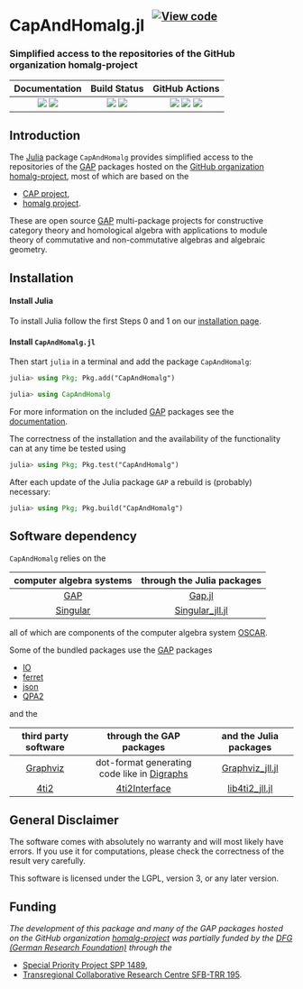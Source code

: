 <!-- BEGIN HEADER -->
# CapAndHomalg.jl&ensp;<sup><sup>[![View code][code-img]][code-url]</sup></sup>

### Simplified access to the repositories of the GitHub organization homalg-project

| **Documentation** | **Build Status** | **GitHub Actions** |
|:-----------------:|:----------------:|:------------------:|
| [![][docs-stable-img]][docs-stable-url] [![][docs-dev-img]][docs-dev-url] | [![][tests-img]][tests-url] [![][codecov-img]][codecov-url] | [![][tagbot-img]][tagbot-url] [![][docsbuilder-img]][docsbuilder-url] [![][compathelper-img]][compathelper-url] |

<!-- END HEADER -->

## Introduction

The [Julia](https://julialang.org/) package `CapAndHomalg` provides simplified access to the repositories of the [GAP](https://www.gap-system.org/) packages hosted on the [GitHub organization homalg-project](https://homalg-project.github.io/), most of which are based on the

* [CAP project](https://github.com/homalg-project/CAP_project#readme),
* [homalg project](https://github.com/homalg-project/homalg_project#readme).

These are open source [GAP](https://www.gap-system.org) multi-package projects for constructive category theory and homological algebra with applications to module theory of commutative and non-commutative algebras and algebraic geometry.

## Installation

#### Install Julia

To install Julia follow the first Steps 0 and 1 on our [installation page](https://homalg-project.github.io/docs/installation).

#### Install `CapAndHomalg.jl`

Then start `julia` in a terminal and add the package `CapAndHomalg`:

```julia
julia> using Pkg; Pkg.add("CapAndHomalg")

julia> using CapAndHomalg
```

For more information on the included [GAP](https://www.gap-system.org) packages see the [documentation](https://homalg-project.github.io/CapAndHomalg.jl/dev/#Installation-1).

The correctness of the installation and the availability of the functionality can at any time be tested using

```julia
julia> using Pkg; Pkg.test("CapAndHomalg")
```

After each update of the Julia package `GAP` a rebuild is (probably) necessary:

```julia
julia> using Pkg; Pkg.build("CapAndHomalg")
```

## Software dependency

`CapAndHomalg` relies on the

| computer algebra systems                    | through the Julia packages                                                |
|:-------------------------------------------:|:-------------------------------------------------------------------------:|
| [GAP](https://www.gap-system.org/)          | [Gap.jl](https://github.com/oscar-system/GAP.jl)                          |
| [Singular](https://www.singular.uni-kl.de/) | [Singular_jll.jl](https://github.com/JuliaBinaryWrappers/Singular_jll.jl) |

all of which are components of the computer algebra system [OSCAR](https://oscar.computeralgebra.de/).

Some of the bundled packages use the [GAP](https://www.gap-system.org) packages

* [IO](https://github.com/gap-packages/io/)
* [ferret](https://github.com/gap-packages/ferret/)
* [json](https://github.com/gap-packages/json/)
* [QPA2](https://github.com/sunnyquiver/QPA2/)

and the

| third party software                                | through the GAP packages                                | and the Julia packages             |
|:---------------------------------------------------:|:-------------------------------------------------------:|:----------------------------------:|
| [Graphviz](https://graphviz.org/)                   | dot-format generating code like in [Digraphs][Digraphs] | [Graphviz_jll.jl][Graphviz_jll.jl] |
| [4ti2](https://4ti2.github.io/)                     | [4ti2Interface][4ti2Interface]                          | [lib4ti2_jll.jl][lib4ti2_jll.jl]   |

<!--
| [cddlib](https://github.com/cddlib/cddlib/)         | [CddInterface][CddInterface]                            | [cddlib_jll.jl][cddlib_jll.jl]     |
| [Normaliz](https://www.normaliz.uni-osnabrueck.de/) | [NormalizInterface][NormalizInterface]                  | [normaliz_jll.jl][normaliz_jll.jl] |
-->

## General Disclaimer

The software comes with absolutely no warranty and will most likely have errors. If you use it for computations, please check the correctness of the result very carefully.

This software is licensed under the LGPL, version 3, or any later version.

## Funding

*The development of this package and many of the GAP packages hosted on the GitHub organization [homalg-project](https://github.com/homalg-project/) was partially funded by the [DFG (German Research Foundation)](https://www.dfg.de/) through the*

* [Special Priority Project SPP 1489](https://spp.computeralgebra.de/),
* [Transregional Collaborative Research Centre SFB-TRR 195](https://www.computeralgebra.de/sfb/).

<!-- BEGIN FOOTER -->

[Digraphs]: https://github.com/gap-packages/digraphs/#readme
[4ti2Interface]: https://github.com/homalg-project/homalg_project/tree/master/4ti2Interface/#readme
[CddInterface]: https://github.com/homalg-project/CddInterface/#readme
[NormalizInterface]: https://github.com/gap-packages/NormalizInterface/#readme
[Graphviz_jll.jl]: https://github.com/JuliaBinaryWrappers/Graphviz_jll.jl/
[lib4ti2_jll.jl]: https://github.com/JuliaBinaryWrappers/lib4ti2_jll.jl/
[cddlib_jll.jl]: https://github.com/JuliaBinaryWrappers/cddlib_jll.jl/
[normaliz_jll.jl]: https://github.com/JuliaBinaryWrappers/normaliz_jll.jl/

[docs-dev-img]: https://img.shields.io/badge/docs-dev-blue.svg
[docs-dev-url]: https://homalg-project.github.io/CapAndHomalg.jl/dev/

[docs-stable-img]: https://img.shields.io/badge/docs-stable-blue.svg
[docs-stable-url]: https://homalg-project.github.io/CapAndHomalg.jl/stable/

[tests-img]: https://github.com/homalg-project/CapAndHomalg.jl/actions/workflows/Tests.yml/badge.svg?branch=master
[tagbot-img]: https://github.com/homalg-project/CapAndHomalg.jl/workflows/TagBot/badge.svg
[docsbuilder-img]: https://github.com/homalg-project/CapAndHomalg.jl/workflows/DocsBuilder/badge.svg
[compathelper-img]: https://github.com/homalg-project/CapAndHomalg.jl/workflows/CompatHelper/badge.svg

[action-url]: https://github.com/homalg-project/CapAndHomalg.jl/actions
[tests-url]: https://github.com/homalg-project/CapAndHomalg.jl/actions/workflows/Tests.yml
[tagbot-url]: https://github.com/homalg-project/CapAndHomalg.jl/actions/workflows/TagBot.yml
[docsbuilder-url]: https://github.com/homalg-project/CapAndHomalg.jl/actions/workflows/pages/pages-build-deployment
[compathelper-url]: https://github.com/homalg-project/CapAndHomalg.jl/actions/workflows/CompatHelper.yml

[codecov-img]: https://codecov.io/gh/homalg-project/CapAndHomalg.jl/branch/master/graph/badge.svg
[codecov-url]: https://codecov.io/gh/homalg-project/CapAndHomalg.jl

[code-img]: https://img.shields.io/badge/-View%20code-blue?logo=github
[code-url]: https://github.com/homalg-project/CapAndHomalg.jl#top

<!-- END FOOTER -->
